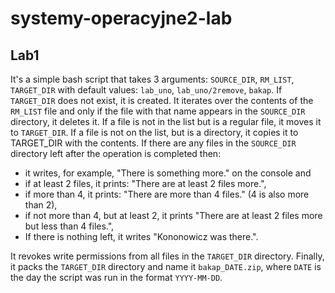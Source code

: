 # systemy-operacyjne2-lab

## Lab1

It's a simple bash script that takes 3 arguments: `SOURCE_DIR`, `RM_LIST`, `TARGET_DIR` with default values: `lab_uno`, `lab_uno/2remove`, `bakap`.
If `TARGET_DIR` does not exist, it is created. 
It iterates over the contents of the `RM_LIST` file and only if the file with that name appears in the `SOURCE_DIR` directory, it deletes it.
If a file is not in the list but is a regular file, it moves it to `TARGET_DIR`. 
If a file is not on the list, but is a directory, it copies it to TARGET_DIR with the contents.
If there are any files in the `SOURCE_DIR` directory left after the operation is completed then:
- it writes, for example, "There is something more." on the console and
- if at least 2 files, it prints: "There are at least 2 files more.",
- if more than 4, it prints: "There are more than 4 files." (4 is also more than 2),
- if not more than 4, but at least 2, it prints "There are at least 2 files more but less than 4 files.",
- If there is nothing left, it writes "Kononowicz was there.".

It revokes write permissions from all files in the `TARGET_DIR` directory.
Finally, it packs the `TARGET_DIR` directory and name it `bakap_DATE.zip`, where `DATE` is the day the script was run in the format `YYYY-MM-DD`.
